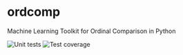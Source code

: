 # ordcomp
Machine Learning Toolkit for Ordinal Comparison in Python

![Unit tests](https://github.com/dekuenstle/ordcomp/workflows/Python%20package/badge.svg)
![Test coverage](https://codecov.io/gh/dekuenstle/ordcomp/branch/master/graph/badge.svg?token=P9JRT6OK6O)

